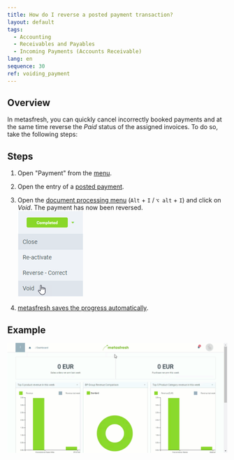 ```yaml
---
title: How do I reverse a posted payment transaction?
layout: default
tags:
  - Accounting
  - Receivables and Payables
  - Incoming Payments (Accounts Receivable)
lang: en
sequence: 30
ref: voiding_payment
---
```


## Overview
In metasfresh, you can quickly cancel incorrectly booked payments and at the same time reverse the *Paid* status of the assigned invoices. To do so, take the following steps:

## Steps
1. Open "Payment" from the [menu](Menu).
1. Open the entry of a [posted payment](Single_incoming_payment).
1. Open the [document processing menu](StartAction) (`Alt` + `I` / `⌥ alt` + `I`) and click on *Void*. The payment has now been reversed.<br>
![](assets/DocStatus_void.png)

1. [metasfresh saves the progress automatically](Saveindicator).

## Example
![](assets/voiding_payment.gif)
